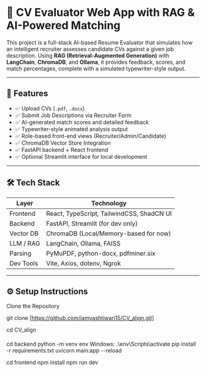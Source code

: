 # 🧠 CV Evaluator Web App with RAG & AI-Powered Matching

This project is a full-stack AI-based Resume Evaluator that simulates how an intelligent recruiter assesses candidate CVs against a given job description. Using **RAG (Retrieval-Augmented Generation)** with **LangChain**, **ChromaDB**, and **Ollama**, it provides feedback, scores, and match percentages, complete with a simulated typewriter-style output.

---

## 🚀 Features

- ✅ Upload CVs (`.pdf`, `.docx`)
- ✅ Submit Job Descriptions via Recruiter Form
- ✅ AI-generated match scores and detailed feedback
- ✅ Typewriter-style animated analysis output
- ✅ Role-based front-end views (Recruiter/Admin/Candidate)
- ✅ ChromaDB Vector Store Integration
- ✅ FastAPI backend + React frontend
- ✅ Optional Streamlit interface for local development

---

## 🛠️ Tech Stack

| Layer       | Technology                                      |
|-------------|-------------------------------------------------|
| Frontend    | React, TypeScript, TailwindCSS, ShadCN UI       |
| Backend     | FastAPI, Streamlit (for dev only)               |
| Vector DB   | ChromaDB (Local/Memory-based for now)           |
| LLM / RAG   | LangChain, Ollama, FAISS                        |
| Parsing     | PyMuPDF, python-docx, pdfminer.six              |
| Dev Tools   | Vite, Axios, dotenv, Ngrok                      |

---

## ⚙️ Setup Instructions
 Clone the Repository

git clone [https://github.com/iamyashtiwari15/CV_align.git]

cd CV_align

####
cd backend
python -m venv env 
Windows: .\env\Scripts\activate
pip install -r requirements.txt
uvicorn main:app --reload

cd frontend
npm install
npm run dev

